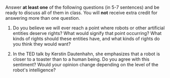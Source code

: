 Answer **at least one** of the following questions (in 5-7 sentences) and be ready to discuss all of them in class. You will **not** receive extra credit for answering more than one question. 

1. Do you believe we will ever reach a point where robots or other artificial entities deserve rights? What would signify that point occurring? What kinds of rights should these entities have, and what kinds of rights do you think they would want?

2. In the TED talk by Kerstin Dautenhahn, she emphasizes that a robot is closer to a toaster than to a human being. Do you agree with this sentiment? Would your opinion change depending on the level of the robot's intelligence?